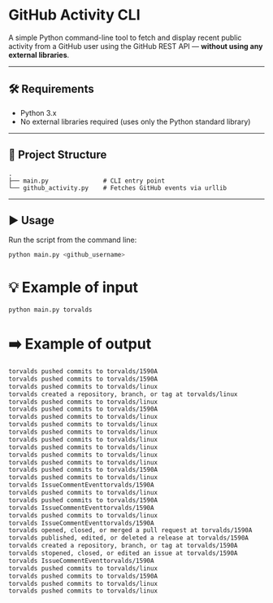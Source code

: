 # GitHub Activity CLI

A simple Python command-line tool to fetch and display recent public activity from a GitHub user using the GitHub REST API — **without using any external libraries**.

---

## 🛠️ Requirements

- Python 3.x
- No external libraries required (uses only the Python standard library)

---

## 📁 Project Structure

```
.
├── main.py               # CLI entry point
└── github_activity.py    # Fetches GitHub events via urllib
```

---

## ▶️ Usage

Run the script from the command line:

```bash
python main.py <github_username>
```

# 💡 Example of input
```bash
python main.py torvalds
```
# ➡️ Example of output

```bash
torvalds pushed commits to torvalds/1590A
torvalds pushed commits to torvalds/1590A
torvalds pushed commits to torvalds/linux
torvalds created a repository, branch, or tag at torvalds/linux
torvalds pushed commits to torvalds/linux
torvalds pushed commits to torvalds/1590A
torvalds pushed commits to torvalds/linux
torvalds pushed commits to torvalds/linux
torvalds pushed commits to torvalds/linux
torvalds pushed commits to torvalds/linux
torvalds pushed commits to torvalds/linux
torvalds pushed commits to torvalds/linux
torvalds pushed commits to torvalds/linux
torvalds pushed commits to torvalds/1590A
torvalds pushed commits to torvalds/linux
torvalds IssueCommentEventtorvalds/1590A
torvalds pushed commits to torvalds/linux
torvalds pushed commits to torvalds/1590A
torvalds IssueCommentEventtorvalds/1590A
torvalds pushed commits to torvalds/linux
torvalds IssueCommentEventtorvalds/1590A
torvalds opened, closed, or merged a pull request at torvalds/1590A
torvalds published, edited, or deleted a release at torvalds/1590A
torvalds created a repository, branch, or tag at torvalds/1590A
torvalds stopened, closed, or edited an issue at torvalds/1590A
torvalds IssueCommentEventtorvalds/1590A
torvalds pushed commits to torvalds/linux
torvalds pushed commits to torvalds/1590A
torvalds pushed commits to torvalds/linux
torvalds pushed commits to torvalds/linux
```

